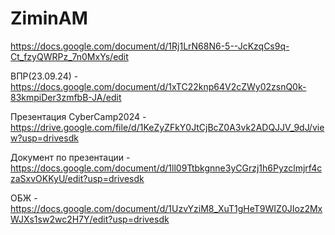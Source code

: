 # ZiminAM
https://docs.google.com/document/d/1Rj1LrN68N6-5--JcKzqCs9q-Ct_fzyQWRPz_7n0MxYs/edit

ВПР(23.09.24) - https://docs.google.com/document/d/1xTC22knp64V2cZWy02zsnQ0k-83kmpiDer3zmfbB-JA/edit


Презентация CyberCamp2024 -
https://drive.google.com/file/d/1KeZyZFkY0JtCjBcZ0A3vk2ADQJJV_9dJ/view?usp=drivesdk

Документ по презентации - 
https://docs.google.com/document/d/1ll09Ttbkgnne3yCGrzj1h6Pyzclmjrf4czaSxvOKKyU/edit?usp=drivesdk

ОБЖ -
https://docs.google.com/document/d/1UzvYziM8_XuT1gHeT9WIZ0JIoz2MxWJXs1sw2wc2H7Y/edit?usp=drivesdk
